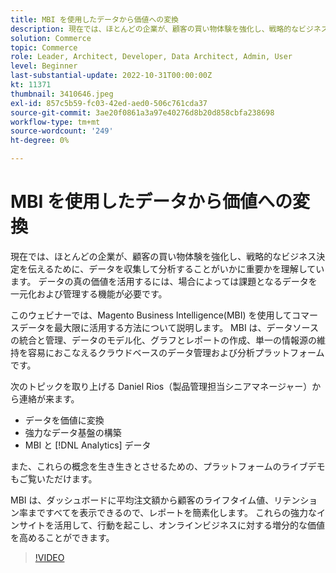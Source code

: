 ```yaml
---
title: MBI を使用したデータから価値への変換
description: 現在では、ほとんどの企業が、顧客の買い物体験を強化し、戦略的なビジネス決定を伝えるために、データを収集して分析することがいかに重要かを理解しています。 データの真の価値を活用するには、場合によっては課題となるデータを一元化および管理する機能が必要です。
solution: Commerce
topic: Commerce
role: Leader, Architect, Developer, Data Architect, Admin, User
level: Beginner
last-substantial-update: 2022-10-31T00:00:00Z
kt: 11371
thumbnail: 3410646.jpeg
exl-id: 857c5b59-fc03-42ed-aed0-506c761cda37
source-git-commit: 3ae20f0861a3a97e40276d8b20d858cbfa238698
workflow-type: tm+mt
source-wordcount: '249'
ht-degree: 0%

---
```


# MBI を使用したデータから価値への変換

現在では、ほとんどの企業が、顧客の買い物体験を強化し、戦略的なビジネス決定を伝えるために、データを収集して分析することがいかに重要かを理解しています。 データの真の価値を活用するには、場合によっては課題となるデータを一元化および管理する機能が必要です。

このウェビナーでは、Magento Business Intelligence(MBI) を使用してコマースデータを最大限に活用する方法について説明します。 MBI は、データソースの統合と管理、データのモデル化、グラフとレポートの作成、単一の情報源の維持を容易におこなえるクラウドベースのデータ管理および分析プラットフォームです。

次のトピックを取り上げる Daniel Rios（製品管理担当シニアマネージャー）から連絡が来ます。

* データを価値に変換
* 強力なデータ基盤の構築
* MBI と [!DNL Analytics] データ

また、これらの概念を生き生きとさせるための、プラットフォームのライブデモもご覧いただけます。

MBI は、ダッシュボードに平均注文額から顧客のライフタイム値、リテンション率まですべてを表示できるので、レポートを簡素化します。 これらの強力なインサイトを活用して、行動を起こし、オンラインビジネスに対する増分的な価値を高めることができます。

>[!VIDEO](https://video.tv.adobe.com/v/3410646/?quality=12&learn=on)
